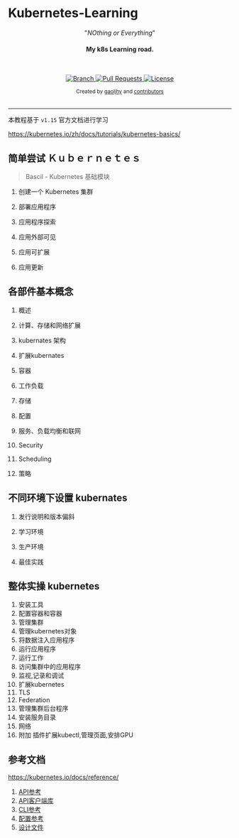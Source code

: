 # Kubernetes-Learning


<p align="center">"<i>NOthing or Everything</i>"</p>

<h4 align="center">My k8s Learning road.</h4>

<br>

<p align="center">
  <a href="https://github.com/gaoljhy/Kubernetes-Learning/tree/master">
    <img src="https://img.shields.io/badge/Branch-master-green.svg?longCache=true"
        alt="Branch">
  </a>
  <a href="https://github.com/gaoljhy/Kubernetes-Learning/pulls">
    <img src="https://img.shields.io/badge/PRs-welcome-brightgreen.svg?longCache=true"
        alt="Pull Requests">
  </a>
  <a href="https://github.com/gaoljhy/Kubernetes-Learning/blob/master/LICENSE">
    <img src="https://img.shields.io/badge/License-MIT-blue.svg?longCache=true"
        alt="License">
  </a>
</p>

<div align="center">
  <sub>Created by
  <a href="http://grj321.com">gaoljhy</a> and
  <a href="https://github.com/gaoljhy/Kubernetes-Learning/contributors">
    contributors
  </a>
</div>

<br>

****

本教程基于 `v1.15` 官方文档进行学习

<https://kubernetes.io/zh/docs/tutorials/kubernetes-basics/>

## 简单尝试 Ｋｕｂｅｒｎｅｔｅｓ

> Bascil - Kubernetes 基础模块

1. 创建一个 Kubernetes 集群

2. 部署应用程序

3. 应用程序探索

4. 应用外部可见

5. 应用可扩展

6. 应用更新

## 各部件基本概念

1. 概述

2. 计算、存储和网络扩展

3. kubernates 架构

4. 扩展kubernates

5. 容器

6. 工作负载

7. 存储

8. 配置

9. 服务、负载均衡和联网

10. Security

11. Scheduling

12. 策略

## 不同环境下设置 kubernates 

1. 发行说明和版本偏斜

2. 学习环境

3. 生产环境

4. 最佳实践

## 整体实操 kubernetes

1. 安装工具
2. 配置容器和容器
3. 管理集群
4. 管理kubernetes对象
5. 将数据注入应用程序
6. 运行应用程序
7. 运行工作
8. 访问集群中的应用程序
9. 监视,记录和调试
10. 扩展kubernetes
11. TLS 
12. Federation
13. 管理集群后台程序
14. 安装服务目录
15. 网络
16. 附加 插件扩展kubectl,管理页面,安排GPU

## 参考文档

<https://kubernetes.io/docs/reference/>

1. [API参考](https://kubernetes.io/docs/reference/#api-reference)
2. [API客户端库](https://kubernetes.io/docs/reference/#api-client-libraries)
3. [CLI参考](https://kubernetes.io/docs/reference/#cli-reference)
4. [配置参考](https://kubernetes.io/docs/reference/#config-reference)
5. [设计文件](https://kubernetes.io/docs/reference/#design-docs)
